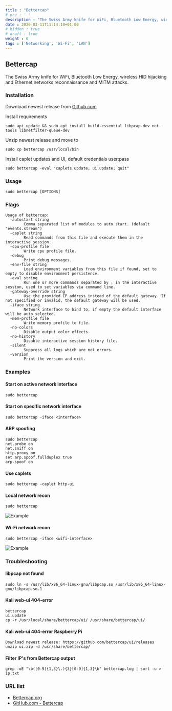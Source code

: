 ```yaml
---
title : "Bettercap"
# pre : ' '
description : "The Swiss Army knife for WiFi, Bluetooth Low Energy, wireless HID hijacking and Ethernet networks reconnaissance and MITM attacks."
date : 2020-03-11T11:14:10+01:00
# hidden : true
# draft : true
weight : 0
tags : ['Networking', 'Wi-Fi', 'LAN']
---
```


## Bettercap

The Swiss Army knife for WiFi, Bluetooth Low Energy, wireless HID hijacking and Ethernet networks reconnaissance and MITM attacks.

### Installation

Download newest release from [Github.com](https://github.com/bettercap/bettercap/releases)

Install requirements

```plain
sudo apt update && sudo apt install build-essential libpcap-dev net-tools libnetfilter-queue-dev
```

Unzip newest release and move to

```plain
sudo cp bettercap /usr/local/bin
```

Install caplet updates and UI, default credentials user:pass

```plain
sudo bettercap -eval "caplets.update; ui.update; quit"
```

### Usage

```plain
sudo bettercap [OPTIONS]
```

### Flags

```plain
Usage of bettercap:
  -autostart string
        Comma separated list of modules to auto start. (default "events.stream")
  -caplet string
        Read commands from this file and execute them in the interactive session.
  -cpu-profile file
        Write cpu profile file.
  -debug
        Print debug messages.
  -env-file string
        Load environment variables from this file if found, set to empty to disable environment persistence.
  -eval string
        Run one or more commands separated by ; in the interactive session, used to set variables via command line.
  -gateway-override string
        Use the provided IP address instead of the default gateway. If not specified or invalid, the default gateway will be used.
  -iface string
        Network interface to bind to, if empty the default interface will be auto selected.
  -mem-profile file
        Write memory profile to file.
  -no-colors
        Disable output color effects.
  -no-history
        Disable interactive session history file.
  -silent
        Suppress all logs which are not errors.
  -version
        Print the version and exit.
```

### Examples

#### Start on active network interface

```plain
sudo bettercap
```

#### Start on specific network interface

```plain
sudo bettercap -iface <interface>
```

#### ARP spoofing

```plain
sudo bettercap
net.probe on
net.sniff on
http.proxy on
set arp.spoof.fullduplex true
arp.spoof on
```

#### Use caplets

```plain
sudo bettercap -caplet http-ui
```

#### Local network recon

```plain
sudo bettercap
```

![Example](images/example-1.png)

#### Wi-Fi network recon

```plain
sudo bettercap -iface <wifi-interface>
```

![Example](images/example-2.png)

### Troubleshooting

#### libpcap not found

```plain
sudo ln -s /usr/lib/x86_64-linux-gnu/libpcap.so /usr/lib/x86_64-linux-gnu/libpcap.so.1
```

#### Kali web-ui 404-error

```plain
bettercap
ui.update
cp -r /usr/local/share/bettercap/ui/ /usr/share/bettercap/ui/
```

#### Kali web-ui 404-error Raspberry Pi

```plain
Download newest release: https://github.com/bettercap/ui/releases
unzip ui.zip -d /usr/share/bettercap/
```

#### Filter IP's from Bettercap output

```plain
grep -oE "\b([0-9]{1,3}\.){3}[0-9]{1,3}\b" bettercap.log | sort -u > ip.txt
```

### URL list

* [Bettercap.org](https://www.bettercap.org/)
* [GitHub.com - Bettercap](https://github.com/bettercap/bettercap/)
